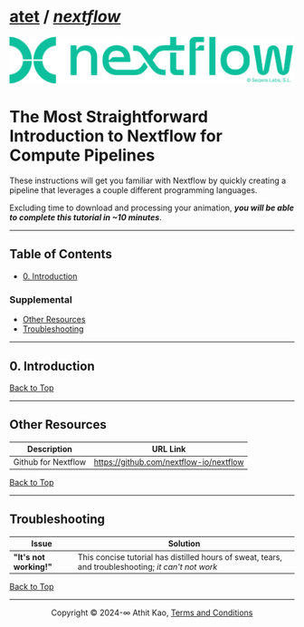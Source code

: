 # [atet](https://github.com/atet) / [**_nextflow_**](https://github.com/atet/nextflow/blob/main/README.md#atet--nextflow)

[![.img/logo_nextflow.png](.img/logo_nextflow.png)](#nolink)

# The Most Straightforward Introduction to Nextflow for Compute Pipelines

These instructions will get you familiar with Nextflow by quickly creating a pipeline that leverages a couple different programming languages.

Excluding time to download and processing your animation, _**you will be able to complete this tutorial in ~10 minutes**_.

--------------------------------------------------------------------------------------------------

## Table of Contents

* [0. Introduction](#0-introduction)

### Supplemental

* [Other Resources](#other-resources)
* [Troubleshooting](#troubleshooting)

--------------------------------------------------------------------------------------------------

## 0. Introduction

[Back to Top](#table-of-contents)

--------------------------------------------------------------------------------------------------

## Other Resources

**Description** | **URL Link**
--- | ---
Github for Nextflow | https://github.com/nextflow-io/nextflow

[Back to Top](#table-of-contents)

--------------------------------------------------------------------------------------------------

## Troubleshooting

Issue | Solution
--- | ---
**"It's not working!"** | This concise tutorial has distilled hours of sweat, tears, and troubleshooting; _it can't not work_

[Back to Top](#table-of-contents)

--------------------------------------------------------------------------------------------------

<p align="center">Copyright © 2024-∞ Athit Kao, <a href="http://www.athitkao.com/tos.html" target="_blank">Terms and Conditions</a></p>
